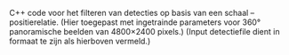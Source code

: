 C++ code voor het filteren van detecties op basis van een schaal – positierelatie.
(Hier toegepast met ingetrainde parameters voor 360° panoramische beelden van 4800×2400 pixels.)
(Input detectiefile dient in formaat te zijn als hierboven vermeld.)
